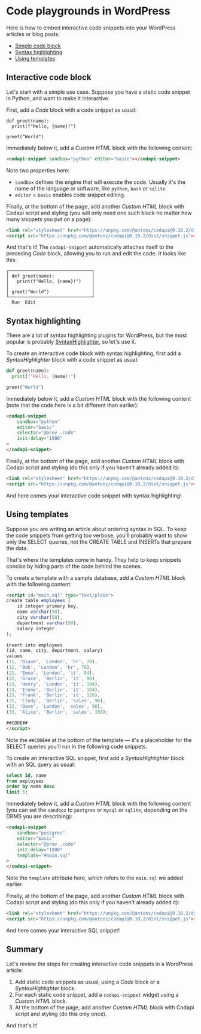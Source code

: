 # Code playgrounds in WordPress

Here is how to embed interactive code snippets into your WordPress articles or blog posts:

-   [Simple code block](#interactive-code-block)
-   [Syntax highlighting](#syntax-highlighting)
-   [Using templates](#using-templates)

## Interactive code block

Let's start with a simple use case. Suppose you have a static code snippet in Python, and want to make it interactive.

First, add a _Code_ block with a code snippet as usual:

```
def greet(name):
  print(f"Hello, {name}!")

greet("World")
```

Immediately below it, add a _Custom HTML_ block with the following content:

```html
<codapi-snippet sandbox="python" editor="basic"></codapi-snippet>
```

Note two properties here:

-   `sandbox` defines the engine that will execute the code. Usually it's the name of the language or software, like `python`, `bash` or `sqlite`.
-   `editor` = `basic` enables code snippet editing.

Finally, at the bottom of the page, add another _Custom HTML_ block with Codapi script and styling (you will only need one such block no matter how many snippets you put on a page):

```html
<link rel="stylesheet" href="https://unpkg.com/@antonz/codapi@0.10.2/dist/snippet.css"/>
<script src="https://unpkg.com/@antonz/codapi@0.10.2/dist/snippet.js"></script>
```

And that's it! The `codapi-snippet` automatically attaches itself to the preceding _Code_ block, allowing you to run and edit the code. It looks like this:

```
┌───────────────────────────────┐
│ def greet(name):              │
│   print(f"Hello, {name}!")    │
│                               │
│ greet("World")                │
└───────────────────────────────┘
  Run  Edit
```

## Syntax highlighting

There are a lot of syntax highlighting plugins for WordPress, but the most popular is probably [SyntaxHighlighter](https://wordpress.com/plugins/syntaxhighlighter/), so let's use it.

To create an interactive code block with syntax highlighting, first add a _SyntaxHighlighter_ block with a code snippet as usual:

```python
def greet(name):
  print(f"Hello, {name}!")

greet("World")
```

Immediately below it, add a _Custom HTML_ block with the following content (note that the code here is a bit different than earlier):

```html
<codapi-snippet
    sandbox="python"
    editor="basic"
    selector="@prev .code"
    init-delay="1000"
>
</codapi-snippet>
```

Finally, at the bottom of the page, add another _Custom HTML_ block with Codapi script and styling (do this only if you haven't already added it):

```html
<link rel="stylesheet" href="https://unpkg.com/@antonz/codapi@0.10.2/dist/snippet.css"/>
<script src="https://unpkg.com/@antonz/codapi@0.10.2/dist/snippet.js"></script>
```

And here comes your interactive code snippet with syntax highlighting!

## Using templates

Suppose you are writing an article about ordering syntax in SQL. To keep the code snippets from getting too verbose, you'll probably want to show only the SELECT queries, not the CREATE TABLE and INSERTs that prepare the data.

That's where the templates come in handy. They help to keep snippets concise by hiding parts of the code behind the scenes.

To create a template with a sample database, add a _Custom HTML_ block with the following content:

```html
<script id="main.sql" type="text/plain">
create table employees (
    id integer primary key,
    name varchar(50),
    city varchar(50),
    department varchar(50),
    salary integer
);

insert into employees
(id, name, city, department, salary)
values
(11, 'Diane', 'London', 'hr', 70),
(12, 'Bob', 'London', 'hr', 78),
(21, 'Emma', 'London', 'it', 84),
(22, 'Grace', 'Berlin', 'it', 90),
(23, 'Henry', 'London', 'it', 104),
(24, 'Irene', 'Berlin', 'it', 104),
(25, 'Frank', 'Berlin', 'it', 120),
(31, 'Cindy', 'Berlin', 'sales', 96),
(32, 'Dave', 'London', 'sales', 96),
(33, 'Alice', 'Berlin', 'sales', 100);

##CODE##
</script>
```

Note the `##CODE##` at the bottom of the template — it's a placeholder for the SELECT queries you'll run in the following code snippets.

To create an interactive SQL snippet, first add a _SyntaxHighlighter_ block with an SQL query as usual:

```sql
select id, name
from employees
order by name desc
limit 5;
```

Immediately below it, add a _Custom HTML_ block with the following content (you can set the `sandbox` to `postgres` or `mysql` or `sqlite`, depending on the DBMS you are describing):

```html
<codapi-snippet
    sandbox="postgres"
    editor="basic"
    selector="@prev .code"
    init-delay="1000"
    template="#main.sql"
>
</codapi-snippet>
```

Note the `template` attribute here, which refers to the `main.sql` we added earlier.

Finally, at the bottom of the page, add another _Custom HTML_ block with Codapi script and styling (do this only if you haven't already added it):

```html
<link rel="stylesheet" href="https://unpkg.com/@antonz/codapi@0.10.2/dist/snippet.css"/>
<script src="https://unpkg.com/@antonz/codapi@0.10.2/dist/snippet.js"></script>
```

And here comes your interactive SQL snippet!

## Summary

Let's review the steps for creating interactive code snippets in a WordPress article:

1. Add static code snippets as usual, using a _Code_ block or a _SyntaxHighlighter_ block.
2. For each static code snippet, add a `codapi-snippet` widget using a _Custom HTML_ block.
3. At the bottom of the page, add another _Custom HTML_ block with Codapi script and styling (do this only once).

And that's it!
